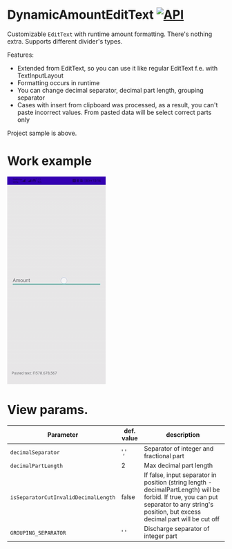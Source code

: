 # DynamicAmountEditText [![API](https://img.shields.io/badge/API-16%2B-brightgreen.svg?style=flat)](https://android-arsenal.com/api?level=16)

Customizable `EditText` with runtime amount formatting. There's nothing extra. Supports different divider's types.

Features:
- Extended from EditText, so you can use it like regular EditText f.e. with TextInputLayout
- Formatting occurs in runtime
- You can change decimal separator, decimal part length, grouping separator
- Cases with insert from clipboard was processed, as a result, you can't paste incorrect values. From pasted data will be select correct parts only 

Project sample is above.

# Work example
![](/images/video-2020-08-23-13-21-13.gif)

# View params.

| Parameter | def. value | description |
| ------------- | ------------- | ------------- |
| `decimalSeparator`  | ',' | Separator of integer and fractional part |
| `decimalPartLength`  | 2  | Max decimal part length |
| `isSeparatorCutInvalidDecimalLength`  | false | If false, input separator in position (string length - decimalPartLength) will be forbid. If true, you can put separator to any string's position, but excess decimal part will be cut off  |
| `GROUPING_SEPARATOR`  |  ' ' | Discharge separator of integer part  |


